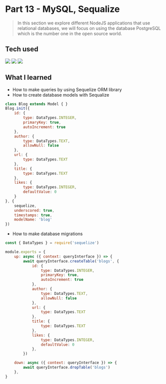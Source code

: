 # Part 13 - MySQL, Sequalize

> In this section we explore different NodeJS applications that use relational databases, we will focus on using the database PostgreSQL which is the number one in the open source world.

## Tech used

<div display="inline-block">
	<img src="https://img.shields.io/badge/PostgreSQL-316192?style=for-the-badge&logo=postgresql&logoColor=white"></img>
	<img src="https://img.shields.io/badge/MySQL-005C84?style=for-the-badge&logo=mysql&logoColor=white"><img>
	<img src="https://img.shields.io/badge/Sequelize-52B0E7?style=for-the-badge&logo=Sequelize&logoColor=white"><img>
</div>

## What I learned

- How to make queries by using Sequelize ORM library
- How to create database models with Sequalize
```javascript
class Blog extends Model { }
Blog.init({
	id: {
		type: DataTypes.INTEGER,
		primaryKey: true,
		autoIncrement: true
	},
	author: {
		type: DataTypes.TEXT,
		allowNull: false
	},
	url: {
		type: DataTypes.TEXT
	},
	title: {
		type: DataTypes.TEXT
	},
	likes: {
		type: DataTypes.INTEGER,
		defaultValue: 0
	}
}, {
	sequelize,
	underscored: true,
	timestamps: true,
	modelName: 'blog'
})
```

- How to make database migrations

```javascript
const { DataTypes } = require('sequelize')

module.exports = {
	up: async ({ context: queryInterface }) => {
		await queryInterface.createTable('blogs', {
			id: {
				type: DataTypes.INTEGER,
				primaryKey: true,
				autoIncrement: true
			},
			author: {
				type: DataTypes.TEXT,
				allowNull: false
			},
			url: {
				type: DataTypes.TEXT
			},
			title: {
				type: DataTypes.TEXT
			},
			likes: {
				type: DataTypes.INTEGER,
				defaultValue: 0
			},
		})

	down: async ({ context: queryInterface }) => {
		await queryInterface.dropTable('blogs')
	},
}
```